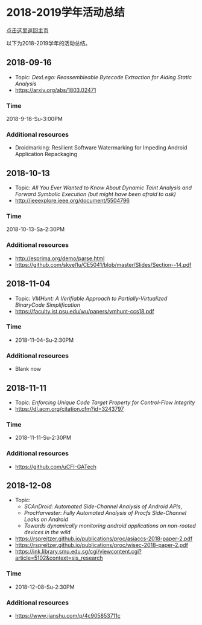 # 2018-2019学年活动总结

[点击这里返回主页](/)

以下为2018-2019学年的活动总结。

## 2018-09-16

* Topic: *DexLego: Reassembleable Bytecode Extraction for Aiding Static Analysis*
* https://arxiv.org/abs/1803.02471

### Time

2018-9-16-Su-3:00PM

### Additional resources

* Droidmarking: Resilient Software Watermarking for Impeding Android Application Repackaging

## 2018-10-13

* Topic: *All You Ever Wanted to Know About Dynamic Taint Analysis and Forward Symbolic Execution (but might have been afraid to ask)*
* http://ieeexplore.ieee.org/document/5504796

### Time

2018-10-13-Sa-2:30PM

### Additional resources

* http://esprima.org/demo/parse.html
* https://github.com/skyel1u/CE5041/blob/master/Slides/Section--14.pdf

## 2018-11-04

* Topic: *VMHunt: A Verifiable Approach to Partially-Virtualized BinaryCode Simplification*
* https://faculty.ist.psu.edu/wu/papers/vmhunt-ccs18.pdf

### Time

* 2018-11-04-Su-2:30PM

### Additional resources

* Blank now

## 2018-11-11

* Topic: *Enforcing Unique Code Target Property for Control-Flow Integrity*
* https://dl.acm.org/citation.cfm?id=3243797

### Time

* 2018-11-11-Su-2:30PM

### Additional resources

* https://github.com/uCFI-GATech

## 2018-12-08

* Topic: 
  * *SCAnDroid: Automated Side-Channel Analysis of Android APIs*, 
  * *ProcHarvester: Fully Automated Analysis of Procfs Side-Channel Leaks on Android*
  * *Towards dynamically monitoring android applications on non-rooted devices in the wild*
* https://rspreitzer.github.io/publications/proc/asiaccs-2018-paper-2.pdf
* https://rspreitzer.github.io/publications/proc/wisec-2018-paper-2.pdf
* https://ink.library.smu.edu.sg/cgi/viewcontent.cgi?article=5102&context=sis_research

### Time

* 2018-12-08-Su-2:30PM

### Additional resources

* https://www.jianshu.com/p/4c905853711c